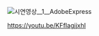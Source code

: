 ![시연영상__1__AdobeExpress](https://github.com/ParkKyungWan/yoshi/assets/48673195/e8a1a765-d28a-46e1-ae6c-80219ad8a81a)

https://youtu.be/KFfIagjjxhI

